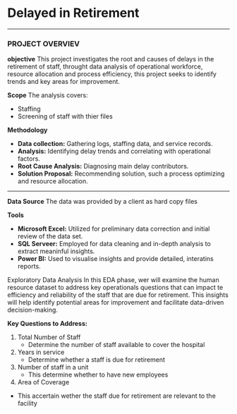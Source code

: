 # Delayed in Retirement
---
### PROJECT OVERVIEV
**objective**
This project investigates the root and causes of delays in the retirement of staff, throught data analysis of operational workforce, resource allocation and process efficiency, this project seeks to identify trends and key areas for improvement.

**Scope**
The analysis covers:
+ Staffing
+ Screening of staff with thier files

**Methodology**
+ **Data collection:** Gathering logs, staffing data, and service records.
+ **Analysis:** Identifying delay trends and correlating with operational factors.
+ **Root Cause Analysis:** Diagnosing main delay contributors.
+ **Solution Proposal:** Recommending solution, such a process optimizing and resource allocation.

---
**Data Source**
The data was provided by a client as hard copy files

**Tools**
+ **Microsoft Excel:** Utilized for preliminary data correction and initial review of the data set.
+ **SQL Serveer:** Employed for data cleaning and in-depth analysis to extract meaninful insights.
+ **Power BI:** Used to visualise insights and provide detailed, interatins reports.

Exploratory Data Analysis
In this EDA phase, wer will examine the human resource dataset to address key operationals questions that can impact te efficiency and reliability of the staff that are due for retirement. This insights will help identify potential areas for improvement and facilitate data-driven decision-making.

**Key Questions to Address:**
1.  Total Number of Staff
    +  Determine the number of staff available to cover the hospital
3.  Years in service
    +  Determine whether a staff is due for retirement
4.  Number of staff in a unit
    +    This determine whether to have new employees
5.  Area of Coverage
   +    This accertain wether the staff due for retirement are relevant to the facility

  


